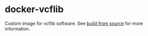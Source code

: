 # docker-vcflib

Custom image for vcflib software. See [build from source](https://github.com/vcflib/vcflib?tab=readme-ov-file#build-from-source)
for more information.
